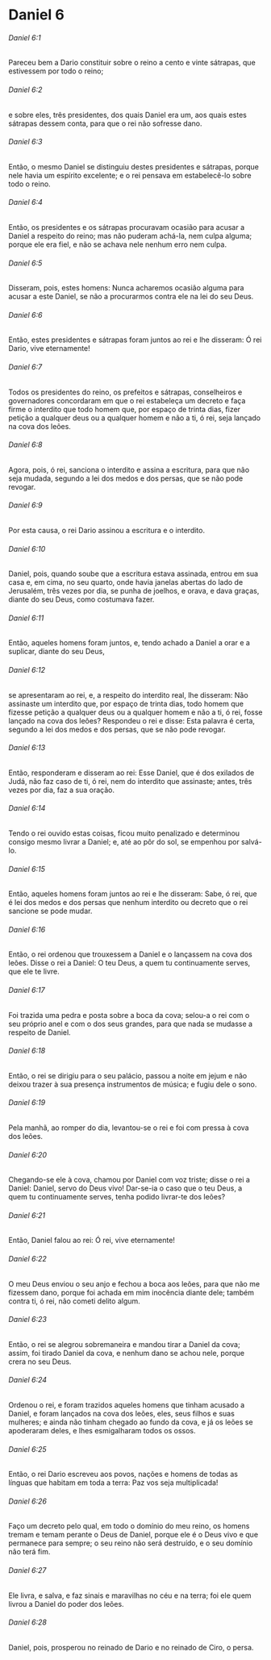 # Daniel 6

###### Daniel 6:1

Pareceu bem a Dario constituir sobre o reino a cento e vinte sátrapas, que estivessem por todo o reino;

###### Daniel 6:2

e sobre eles, três presidentes, dos quais Daniel era um, aos quais estes sátrapas dessem conta, para que o rei não sofresse dano.

###### Daniel 6:3

Então, o mesmo Daniel se distinguiu destes presidentes e sátrapas, porque nele havia um espírito excelente; e o rei pensava em estabelecê-lo sobre todo o reino.

###### Daniel 6:4

Então, os presidentes e os sátrapas procuravam ocasião para acusar a Daniel a respeito do reino; mas não puderam achá-la, nem culpa alguma; porque ele era fiel, e não se achava nele nenhum erro nem culpa.

###### Daniel 6:5

Disseram, pois, estes homens: Nunca acharemos ocasião alguma para acusar a este Daniel, se não a procurarmos contra ele na lei do seu Deus.

###### Daniel 6:6

Então, estes presidentes e sátrapas foram juntos ao rei e lhe disseram: Ó rei Dario, vive eternamente!

###### Daniel 6:7

Todos os presidentes do reino, os prefeitos e sátrapas, conselheiros e governadores concordaram em que o rei estabeleça um decreto e faça firme o interdito que todo homem que, por espaço de trinta dias, fizer petição a qualquer deus ou a qualquer homem e não a ti, ó rei, seja lançado na cova dos leões.

###### Daniel 6:8

Agora, pois, ó rei, sanciona o interdito e assina a escritura, para que não seja mudada, segundo a lei dos medos e dos persas, que se não pode revogar.

###### Daniel 6:9

Por esta causa, o rei Dario assinou a escritura e o interdito.

###### Daniel 6:10

Daniel, pois, quando soube que a escritura estava assinada, entrou em sua casa e, em cima, no seu quarto, onde havia janelas abertas do lado de Jerusalém, três vezes por dia, se punha de joelhos, e orava, e dava graças, diante do seu Deus, como costumava fazer.

###### Daniel 6:11

Então, aqueles homens foram juntos, e, tendo achado a Daniel a orar e a suplicar, diante do seu Deus,

###### Daniel 6:12

se apresentaram ao rei, e, a respeito do interdito real, lhe disseram: Não assinaste um interdito que, por espaço de trinta dias, todo homem que fizesse petição a qualquer deus ou a qualquer homem e não a ti, ó rei, fosse lançado na cova dos leões? Respondeu o rei e disse: Esta palavra é certa, segundo a lei dos medos e dos persas, que se não pode revogar.

###### Daniel 6:13

Então, responderam e disseram ao rei: Esse Daniel, que é dos exilados de Judá, não faz caso de ti, ó rei, nem do interdito que assinaste; antes, três vezes por dia, faz a sua oração.

###### Daniel 6:14

Tendo o rei ouvido estas coisas, ficou muito penalizado e determinou consigo mesmo livrar a Daniel; e, até ao pôr do sol, se empenhou por salvá-lo.

###### Daniel 6:15

Então, aqueles homens foram juntos ao rei e lhe disseram: Sabe, ó rei, que é lei dos medos e dos persas que nenhum interdito ou decreto que o rei sancione se pode mudar.

###### Daniel 6:16

Então, o rei ordenou que trouxessem a Daniel e o lançassem na cova dos leões. Disse o rei a Daniel: O teu Deus, a quem tu continuamente serves, que ele te livre.

###### Daniel 6:17

Foi trazida uma pedra e posta sobre a boca da cova; selou-a o rei com o seu próprio anel e com o dos seus grandes, para que nada se mudasse a respeito de Daniel.

###### Daniel 6:18

Então, o rei se dirigiu para o seu palácio, passou a noite em jejum e não deixou trazer à sua presença instrumentos de música; e fugiu dele o sono.

###### Daniel 6:19

Pela manhã, ao romper do dia, levantou-se o rei e foi com pressa à cova dos leões.

###### Daniel 6:20

Chegando-se ele à cova, chamou por Daniel com voz triste; disse o rei a Daniel: Daniel, servo do Deus vivo! Dar-se-ia o caso que o teu Deus, a quem tu continuamente serves, tenha podido livrar-te dos leões?

###### Daniel 6:21

Então, Daniel falou ao rei: Ó rei, vive eternamente!

###### Daniel 6:22

O meu Deus enviou o seu anjo e fechou a boca aos leões, para que não me fizessem dano, porque foi achada em mim inocência diante dele; também contra ti, ó rei, não cometi delito algum.

###### Daniel 6:23

Então, o rei se alegrou sobremaneira e mandou tirar a Daniel da cova; assim, foi tirado Daniel da cova, e nenhum dano se achou nele, porque crera no seu Deus.

###### Daniel 6:24

Ordenou o rei, e foram trazidos aqueles homens que tinham acusado a Daniel, e foram lançados na cova dos leões, eles, seus filhos e suas mulheres; e ainda não tinham chegado ao fundo da cova, e já os leões se apoderaram deles, e lhes esmigalharam todos os ossos.

###### Daniel 6:25

Então, o rei Dario escreveu aos povos, nações e homens de todas as línguas que habitam em toda a terra: Paz vos seja multiplicada!

###### Daniel 6:26

Faço um decreto pelo qual, em todo o domínio do meu reino, os homens tremam e temam perante o Deus de Daniel, porque ele é o Deus vivo e que permanece para sempre; o seu reino não será destruído, e o seu domínio não terá fim.

###### Daniel 6:27

Ele livra, e salva, e faz sinais e maravilhas no céu e na terra; foi ele quem livrou a Daniel do poder dos leões.

###### Daniel 6:28

Daniel, pois, prosperou no reinado de Dario e no reinado de Ciro, o persa.

